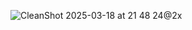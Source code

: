 ![CleanShot 2025-03-18 at 21 48 24@2x](https://github.com/user-attachments/assets/eee98ffc-5d30-49a4-945b-57b82c790f8c)
